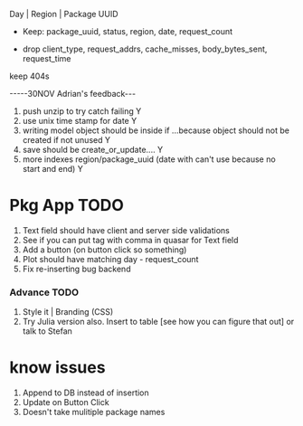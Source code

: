 Day | Region | Package UUID

* Keep: package_uuid, status, region, date, request_count


* drop client_type, request_addrs, cache_misses, body_bytes_sent, request_time

keep 404s


-----30NOV Adrian's feedback---
1) push unzip to try catch failing            Y
2) use unix time stamp for date              Y
3) writing model object should be inside if ...because object should not be created if not unused       Y
4) save should be create_or_update....     Y
5) more indexes region/package_uuid (date with can't use because no start and end) Y


# Pkg App TODO

1) Text field should have client and server side validations
2) See if you can put tag with comma in quasar for Text field
3) Add a button (on button click so something)
4) Plot should have matching day - request_count
5) Fix re-inserting bug backend


### Advance TODO

1) Style it | Branding (CSS)
2) Try Julia version also. Insert to table [see how you can figure that out] or talk to Stefan



# know issues

1) Append to DB instead of insertion
2) Update on Button Click
3) Doesn't take mulitiple package names
